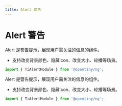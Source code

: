 ```yaml
---
title: Alert 警告
---
```

# Alert 警告

<div class="used-tiny">

Alert 是警告提示，展现用户需关注的信息的组件。&nbsp;&nbsp;

+ 支持改变背景颜色、隐藏icon、改变大小、轮播等场景。

```typescript
import { TiAlertModule } from '@opentiny/ng';
```

</div>

<div class="used-config">

Alert 是警告提示，展现用户需关注的信息的组件。&nbsp;&nbsp;

+ 支持改变背景颜色、隐藏icon、改变大小、轮播等场景。

```typescript
import { TiAlertModule } from '@opentiny/ng';
```
</div>
